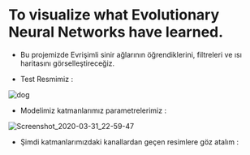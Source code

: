 # To visualize what Evolutionary Neural Networks have learned.

* Bu projemizde Evrişimli sinir ağlarının öğrendiklerini, filtreleri ve ısı haritasını görselleştireceğiz.

* Test Resmimiz : 

![dog](https://user-images.githubusercontent.com/54184905/78069651-1d7fce00-73a3-11ea-95f8-2b86aa279b2b.jpg)

* Modelimiz katmanlarımız parametrelerimiz :

![Screenshot_2020-03-31_22-59-47](https://user-images.githubusercontent.com/54184905/78069826-68014a80-73a3-11ea-8f0e-c90e07200bed.png)

* Şimdi katmanlarımızdaki kanallardan geçen resimlere göz atalım :


